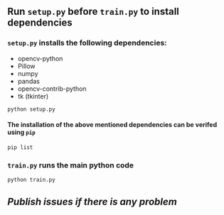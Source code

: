## Run `setup.py` before `train.py` to install dependencies 


### `setup.py` installs the following dependencies:
- opencv-python
- Pillow
- numpy
- pandas
- opencv-contrib-python
- tk (tkinter)

```shell=
python setup.py
```
#### The installation of the above mentioned dependencies can be verifed using `pip`
```shell=
pip list
```

### `train.py` runs the main python code
```shell=
python train.py
```

## _Publish issues if there is any problem_


  
